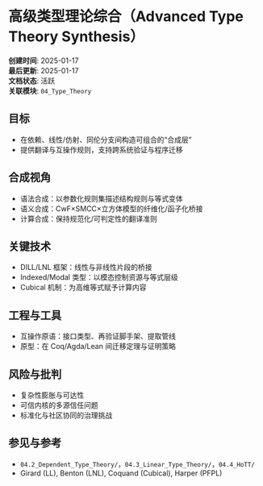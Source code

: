# 高级类型理论综合（Advanced Type Theory Synthesis）

**创建时间**: 2025-01-17  
**最后更新**: 2025-01-17  
**文档状态**: 活跃  
**关联模块**: `04_Type_Theory`

## 目标

- 在依赖、线性/仿射、同伦分支间构造可组合的“合成层”  
- 提供翻译与互操作规则，支持跨系统验证与程序迁移

## 合成视角

- 语法合成：以参数化规则集描述结构规则与等式变体  
- 语义合成：CwF×SMCC×立方体模型的纤维化/函子化桥接  
- 计算合成：保持规范化/可判定性的翻译准则

## 关键技术

- DILL/LNL 框架：线性与非线性片段的桥接  
- Indexed/Modal 类型：以模态控制资源与等式层级  
- Cubical 机制：为高维等式赋予计算内容

## 工程与工具

- 互操作原语：接口类型、再验证脚手架、提取管线  
- 原型：在 Coq/Agda/Lean 间迁移定理与证明策略

## 风险与批判

- 复杂性膨胀与可达性  
- 可信内核的多源信任问题  
- 标准化与社区协同的治理挑战

## 参见与参考

- `04.2_Dependent_Type_Theory/`，`04.3_Linear_Type_Theory/`，`04.4_HoTT/`  
- Girard (LL), Benton (LNL), Coquand (Cubical), Harper (PFPL)
